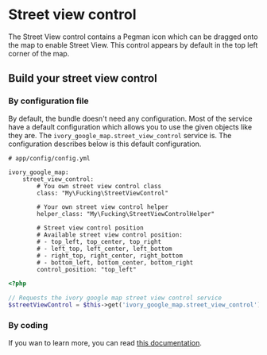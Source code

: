 # Street view control

The Street View control contains a Pegman icon which can be dragged onto the map to enable Street View. This control
appears by default in the top left corner of the map.

## Build your street view control

### By configuration file

By default, the bundle doesn't need any configuration. Most of the service have a default configuration which allows
you to use the given objects like they are. The ``ivory_google_map.street_view_control`` service is. The configuration
describes below is this default configuration.

```
# app/config/config.yml

ivory_google_map:
    street_view_control:
        # You own street view control class
        class: "My\Fucking\StreetViewControl"

        # Your own street view control helper
        helper_class: "My\Fucking\StreetViewControlHelper"

        # Street view control position
        # Available street view control position:
        # - top_left, top_center, top_right
        # - left_top, left_center, left_bottom
        # - right_top, right_center, right_bottom
        # - bottom_left, bottom_center, bottom_right
        control_position: "top_left"
```

``` php
<?php

// Requests the ivory google map street view control service
$streetViewControl = $this->get('ivory_google_map.street_view_control');
```

### By coding

If you wan to learn more, you can read
[this documentation](https://github.com/egeloen/ivory-google-map/blob/master/doc/usage/controls/street_view.md).
